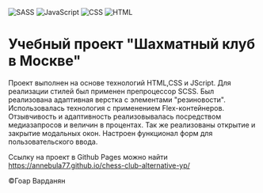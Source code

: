 ![SASS](https://img.shields.io/badge/SASS-hotpink.svg?style=for-the-badge&logo=SASS&logoColor=white) ![JavaScript](https://img.shields.io/badge/javascript-%23323330.svg?style=for-the-badge&logo=javascript&logoColor=%23F7DF1E) ![CSS](https://img.shields.io/badge/css-%231572B6.svg?style=for-the-badge&logo=css3&logoColor=white) ![HTML](https://img.shields.io/badge/html-%23E34F26.svg?style=for-the-badge&logo=html5&logoColor=white)

# Учебный проект "Шахматный клуб в Москве"

Проект выполнен на основе технологий HTML,CSS и JScript. Для реализации стилей был применен препроцессор SCSS. Был реализована адаптивная верстка с элементами "резиновости". Использовалась технология с применением Flex-контейнеров. Отзывчивость и адаптивность реализовывалась посредством медиазапросов и величин в процентах. Так же реализованы открытие и закрытие модальных окон. Настроен функционал форм для пользовательского ввода.

Ссылку на проект в Github Pages можно найти https://annebula77.github.io/chess-club-alternative-yp/ 

©Гоар Варданян








